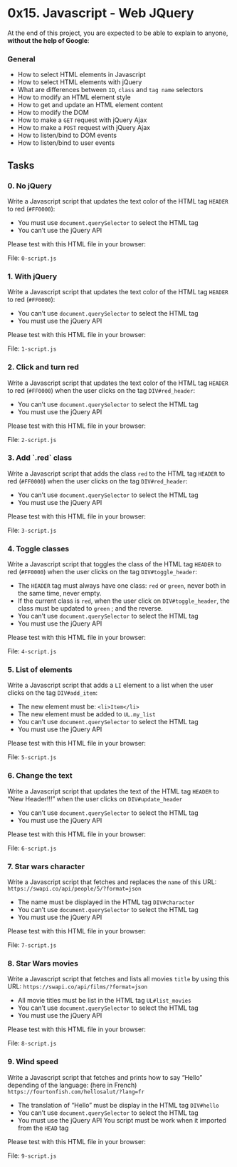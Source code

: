<h1>0x15. Javascript - Web JQuery</h1>
<p>At the end of this project, you are expected to be able to explain to anyone, <strong>without the help of Google</strong>:</p>

<h3>General</h3>

<ul>
<li>How to select HTML elements in Javascript</li>
<li>How to select HTML elements with jQuery</li>
<li>What are differences between <code>ID</code>, <code>class</code> and <code>tag name</code> selectors</li>
<li>How to modify an HTML element style</li>
<li>How to get and update an HTML element content</li>
<li>How to modify the DOM</li>
<li>How to make a <code>GET</code> request with jQuery Ajax</li>
<li>How to make a <code>POST</code> request with jQuery Ajax</li>
<li>How to listen/bind to DOM events</li>
<li>How to listen/bind to user events</li>
</ul>
<h2>Tasks</h2>
  <h3>
    0. No jQuery
  </h3>
  <p>Write a Javascript script that updates the text color of the HTML tag <code>HEADER</code> to red (<code>#FF0000</code>):</p>
<ul>
<li>You must use <code>document.querySelector</code> to select the HTML tag</li>
<li>You can&rsquo;t use the jQuery API</li>
</ul>
<p>Please test with this HTML file in your browser:</p>
        <p>File: <code>0-script.js</code></p>
  <h3>
    1. With jQuery
  </h3>
  <p>Write a Javascript script that updates the text color of the HTML tag <code>HEADER</code> to red (<code>#FF0000</code>):</p>
<ul>
<li>You can&rsquo;t use <code>document.querySelector</code> to select the HTML tag</li>
<li>You must use the jQuery API</li>
</ul>
<p>Please test with this HTML file in your browser:</p>
        <p>File: <code>1-script.js</code></p>
  <h3>
    2. Click and turn red
  </h3>
  <p>Write a Javascript script that updates the text color of the HTML tag <code>HEADER</code> to red (<code>#FF0000</code>) when the user clicks on the tag <code>DIV#red_header</code>:</p>
<ul>
<li>You can&rsquo;t use <code>document.querySelector</code> to select the HTML tag</li>
<li>You must use the jQuery API</li>
</ul>
<p>Please test with this HTML file in your browser:</p>
        <p>File: <code>2-script.js</code></p>
  <h3>
    3. Add `.red` class
  </h3>
  <p>Write a Javascript script that adds the class <code>red</code> to the HTML tag <code>HEADER</code> to red (<code>#FF0000</code>) when the user clicks on the tag <code>DIV#red_header</code>:</p>
<ul>
<li>You can&rsquo;t use <code>document.querySelector</code> to select the HTML tag</li>
<li>You must use the jQuery API</li>
</ul>
<p>Please test with this HTML file in your browser:</p>
        <p>File: <code>3-script.js</code></p>
  <h3>
    4. Toggle classes
  </h3>
  <p>Write a Javascript script that toggles the class of the HTML tag <code>HEADER</code> to red (<code>#FF0000</code>) when the user clicks on the tag <code>DIV#toggle_header</code>:</p>
<ul>
<li>The <code>HEADER</code> tag must always have one class: <code>red</code> or <code>green</code>, never both in the same time, never empty.</li>
<li>If the current class is <code>red</code>, when the user click on <code>DIV#toggle_header</code>, the class must be updated to <code>green</code> ; and the reverse.</li>
<li>You can&rsquo;t use <code>document.querySelector</code> to select the HTML tag</li>
<li>You must use the jQuery API</li>
</ul>
<p>Please test with this HTML file in your browser:</p>
        <p>File: <code>4-script.js</code></p>
  <h3>
    5. List of elements
  </h3>
  <p>Write a Javascript script that adds a <code>LI</code> element to a list when the user clicks on the tag <code>DIV#add_item</code>:</p>
<ul>
<li>The new element must be: <code>&lt;li&gt;Item&lt;/li&gt;</code></li>
<li>The new element must be added to <code>UL.my_list</code></li>
<li>You can&rsquo;t use <code>document.querySelector</code> to select the HTML tag</li>
<li>You must use the jQuery API</li>
</ul>
<p>Please test with this HTML file in your browser:</p>
        <p>File: <code>5-script.js</code></p>
  <h3>
    6. Change the text
  </h3>
  <p>Write a Javascript script that updates the text of the HTML tag <code>HEADER</code> to &ldquo;New Header!!!&rdquo; when the user clicks on <code>DIV#update_header</code></p>
<ul>
<li>You can&rsquo;t use <code>document.querySelector</code> to select the HTML tag</li>
<li>You must use the jQuery API</li>
</ul>
<p>Please test with this HTML file in your browser:</p>
        <p>File: <code>6-script.js</code></p>
  <h3>
    7. Star wars character
  </h3>
  <p>Write a Javascript script that fetches and replaces the <code>name</code> of this URL: <code>https://swapi.co/api/people/5/?format=json</code></p>
<ul>
<li>The name must be displayed in the HTML tag <code>DIV#character</code></li>
<li>You can&rsquo;t use <code>document.querySelector</code> to select the HTML tag</li>
<li>You must use the jQuery API</li>
</ul>
<p>Please test with this HTML file in your browser:</p>
        <p>File: <code>7-script.js</code></p>
  <h3>
    8. Star Wars movies
  </h3>
  <p>Write a Javascript script that fetches and lists all movies <code>title</code> by using this URL: <code>https://swapi.co/api/films/?format=json</code></p>
<ul>
<li>All movie titles must be list in the HTML tag <code>UL#list_movies</code></li>
<li>You can&rsquo;t use <code>document.querySelector</code> to select the HTML tag</li>
<li>You must use the jQuery API</li>
</ul>
<p>Please test with this HTML file in your browser:</p>
        <p>File: <code>8-script.js</code></p>
  <h3>
    9. Wind speed
  </h3>
  <p>Write a Javascript script that fetches and prints how to say &ldquo;Hello&rdquo; depending of the language: (here in French) <code>https://fourtonfish.com/hellosalut/?lang=fr</code></p>
<ul>
<li>The translation of &ldquo;Hello&rdquo; must be display in the HTML tag <code>DIV#hello</code></li>
<li>You can&rsquo;t use <code>document.querySelector</code> to select the HTML tag</li>
<li>You must use the jQuery API
You script must be work when it imported from the <code>HEAD</code> tag</li>
</ul>
<p>Please test with this HTML file in your browser:</p>
        <p>File: <code>9-script.js</code></p>
